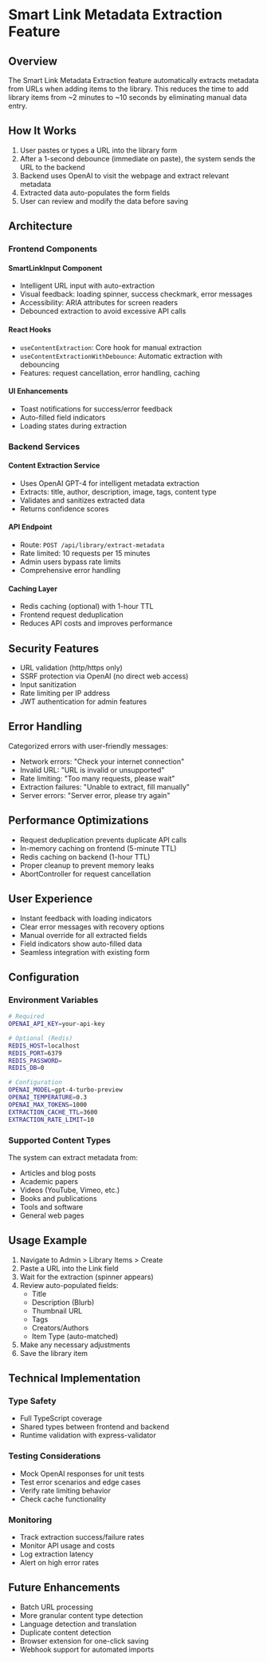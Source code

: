 # Smart Link Metadata Extraction Feature

## Overview

The Smart Link Metadata Extraction feature automatically extracts metadata from URLs when adding items to the library. This reduces the time to add library items from ~2 minutes to ~10 seconds by eliminating manual data entry.

## How It Works

1. User pastes or types a URL into the library form
2. After a 1-second debounce (immediate on paste), the system sends the URL to the backend
3. Backend uses OpenAI to visit the webpage and extract relevant metadata
4. Extracted data auto-populates the form fields
5. User can review and modify the data before saving

## Architecture

### Frontend Components

#### SmartLinkInput Component
- Intelligent URL input with auto-extraction
- Visual feedback: loading spinner, success checkmark, error messages
- Accessibility: ARIA attributes for screen readers
- Debounced extraction to avoid excessive API calls

#### React Hooks
- `useContentExtraction`: Core hook for manual extraction
- `useContentExtractionWithDebounce`: Automatic extraction with debouncing
- Features: request cancellation, error handling, caching

#### UI Enhancements
- Toast notifications for success/error feedback
- Auto-filled field indicators
- Loading states during extraction

### Backend Services

#### Content Extraction Service
- Uses OpenAI GPT-4 for intelligent metadata extraction
- Extracts: title, author, description, image, tags, content type
- Validates and sanitizes extracted data
- Returns confidence scores

#### API Endpoint
- Route: `POST /api/library/extract-metadata`
- Rate limited: 10 requests per 15 minutes
- Admin users bypass rate limits
- Comprehensive error handling

#### Caching Layer
- Redis caching (optional) with 1-hour TTL
- Frontend request deduplication
- Reduces API costs and improves performance

## Security Features

- URL validation (http/https only)
- SSRF protection via OpenAI (no direct web access)
- Input sanitization
- Rate limiting per IP address
- JWT authentication for admin features

## Error Handling

Categorized errors with user-friendly messages:
- Network errors: "Check your internet connection"
- Invalid URL: "URL is invalid or unsupported"
- Rate limiting: "Too many requests, please wait"
- Extraction failures: "Unable to extract, fill manually"
- Server errors: "Server error, please try again"

## Performance Optimizations

- Request deduplication prevents duplicate API calls
- In-memory caching on frontend (5-minute TTL)
- Redis caching on backend (1-hour TTL)
- Proper cleanup to prevent memory leaks
- AbortController for request cancellation

## User Experience

- Instant feedback with loading indicators
- Clear error messages with recovery options
- Manual override for all extracted fields
- Field indicators show auto-filled data
- Seamless integration with existing form

## Configuration

### Environment Variables

```bash
# Required
OPENAI_API_KEY=your-api-key

# Optional (Redis)
REDIS_HOST=localhost
REDIS_PORT=6379
REDIS_PASSWORD=
REDIS_DB=0

# Configuration
OPENAI_MODEL=gpt-4-turbo-preview
OPENAI_TEMPERATURE=0.3
OPENAI_MAX_TOKENS=1000
EXTRACTION_CACHE_TTL=3600
EXTRACTION_RATE_LIMIT=10
```

### Supported Content Types

The system can extract metadata from:
- Articles and blog posts
- Academic papers
- Videos (YouTube, Vimeo, etc.)
- Books and publications
- Tools and software
- General web pages

## Usage Example

1. Navigate to Admin > Library Items > Create
2. Paste a URL into the Link field
3. Wait for the extraction (spinner appears)
4. Review auto-populated fields:
   - Title
   - Description (Blurb)
   - Thumbnail URL
   - Tags
   - Creators/Authors
   - Item Type (auto-matched)
5. Make any necessary adjustments
6. Save the library item

## Technical Implementation

### Type Safety
- Full TypeScript coverage
- Shared types between frontend and backend
- Runtime validation with express-validator

### Testing Considerations
- Mock OpenAI responses for unit tests
- Test error scenarios and edge cases
- Verify rate limiting behavior
- Check cache functionality

### Monitoring
- Track extraction success/failure rates
- Monitor API usage and costs
- Log extraction latency
- Alert on high error rates

## Future Enhancements

- Batch URL processing
- More granular content type detection
- Language detection and translation
- Duplicate content detection
- Browser extension for one-click saving
- Webhook support for automated imports